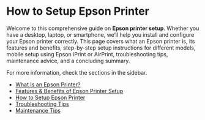 # How to Setup Epson Printer

Welcome to this comprehensive guide on **Epson printer setup**. Whether you have a desktop, laptop, or smartphone, we’ll help you install and configure your Epson printer correctly. This page covers what an Epson printer is, its features and benefits, step-by-step setup instructions for different models, mobile setup using Epson iPrint or AirPrint, troubleshooting tips, maintenance advice, and a concluding summary.

For more information, check the sections in the sidebar.

- [What Is an Epson Printer?](what-is-it.md)
- [Features & Benefits of Epson Printer Setup](features.md)
- [How to Setup Epson Printer](setup.md)
- [Troubleshooting Tips](troubleshooting.md)
- [Maintenance Tips](maintenance.md)

